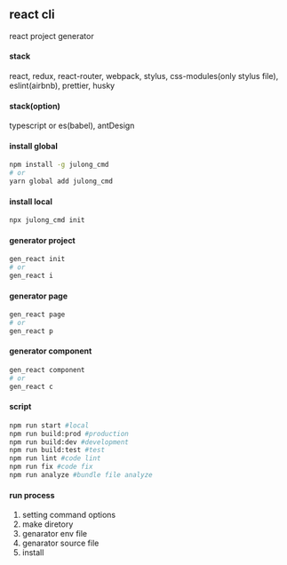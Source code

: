 ## react cli
react project generator

#### stack
react, redux, react-router, webpack, stylus, css-modules(only stylus file), eslint(airbnb), prettier, husky

#### stack(option)
typescript or es(babel), antDesign

#### install global
```sh
npm install -g julong_cmd
# or 
yarn global add julong_cmd
```

#### install local
```sh
npx julong_cmd init
```

#### generator project
```sh
gen_react init 
# or
gen_react i
```

#### generator page 
```sh
gen_react page
# or
gen_react p
```

#### generator component 
```sh
gen_react component
# or
gen_react c
```

#### script
```sh
npm run start #local
npm run build:prod #production
npm run build:dev #development
npm run build:test #test
npm run lint #code lint
npm run fix #code fix
npm run analyze #bundle file analyze
```

#### run process
1. setting command options
2. make diretory
3. genarator env file
4. genarator source file
5. install